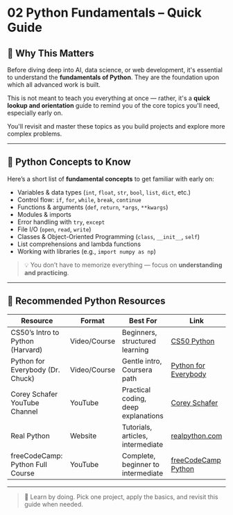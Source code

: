 # 02 Python Fundamentals – Quick Guide

## 📘 Why This Matters

Before diving deep into AI, data science, or web development, it's essential to understand the **fundamentals of Python**. They are the foundation upon which all advanced work is built.

This is not meant to teach you everything at once — rather, it's a **quick lookup and orientation** guide to remind you of the core topics you'll need, especially early on.

You'll revisit and master these topics as you build projects and explore more complex problems.

---

## 🧭 Python Concepts to Know

Here’s a short list of **fundamental concepts** to get familiar with early on:

- Variables & data types (`int`, `float`, `str`, `bool`, `list`, `dict`, etc.)
- Control flow: `if`, `for`, `while`, `break`, `continue`
- Functions & arguments (`def`, `return`, `*args`, `**kwargs`)
- Modules & imports
- Error handling with `try`, `except`
- File I/O (`open`, `read`, `write`)
- Classes & Object-Oriented Programming (`class`, `__init__`, `self`)
- List comprehensions and lambda functions
- Working with libraries (e.g., `import numpy as np`)

> 💡 You don’t have to memorize everything — focus on **understanding and practicing**.

---

## 🔗 Recommended Python Resources

| Resource                                | Format     | Best For                             | Link                                           |
|-----------------------------------------|------------|---------------------------------------|------------------------------------------------|
| CS50’s Intro to Python (Harvard)        | Video/Course | Beginners, structured learning       | [CS50 Python](https://cs50.harvard.edu/python/) |
| Python for Everybody (Dr. Chuck)        | Video/Course | Gentle intro, Coursera path          | [Python for Everybody](https://www.coursera.org/specializations/python) |
| Corey Schafer YouTube Channel           | YouTube     | Practical coding, deep explanations  | [Corey Schafer](https://www.youtube.com/c/CoreySchafer) |
| Real Python                             | Website     | Tutorials, articles, intermediate    | [realpython.com](https://realpython.com)       |
| freeCodeCamp: Python Full Course        | YouTube     | Complete, beginner to intermediate   | [freeCodeCamp Python](https://www.youtube.com/watch?v=rfscVS0vtbw) |

---

> 🧠 Learn by doing. Pick one project, apply the basics, and revisit this guide when needed.


